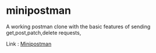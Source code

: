 # minipostman

A working postman clone with the basic features of sending get,post,patch,delete requests,

Link : [Minipostman](https://minipostman-akshaj.surge.sh)
